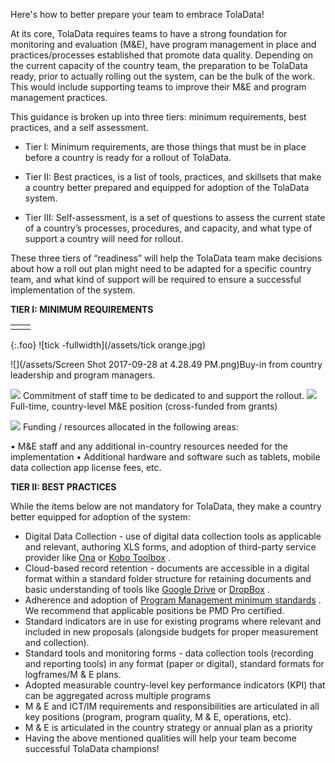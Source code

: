 Here's how to better prepare your team to embrace TolaData!

At its core, TolaData requires teams to have a strong foundation for monitoring and evaluation \(M&E\), have program management in place and practices/processes established that promote data quality. Depending on the current capacity of the country team, the preparation to be TolaData ready, prior to actually rolling out the system, can be the bulk of the work. This would include supporting teams to improve their M&E and program management practices.

This guidance is broken up into three tiers: minimum requirements, best practices, and a self assessment.

* Tier I: Minimum requirements, are those things that must be in place before a country is ready for a rollout of TolaData.

* Tier II: Best practices, is a list of tools, practices, and skillsets that make a country better prepared and equipped for adoption of the TolaData system.

* Tier III: Self-assessment, is a set of questions to assess the current state of a country’s processes, procedures, and capacity, and what type of support a country will need for rollout.

These three tiers of “readiness” will help the TolaData team make decisions about how a roll out plan might need to be adapted for a specific country team, and what kind of support will be required to ensure a successful implementation of the system.

**TIER I: MINIMUM REQUIREMENTS**

|  |  |
| :--- | :--- |
|  |  |

{:.foo}
![tick -fullwidth](/assets/tick orange.jpg)


![](/assets/Screen Shot 2017-09-28 at 4.28.49 PM.png)Buy-in from country leadership and program managers.

![](https://s3.amazonaws.com/cdn.freshdesk.com/data/helpdesk/attachments/production/32000452732/original/XKJA9kzFPjcK0fuU8936w_auiClOUJRrNw.png?1506528835)  Commitment of staff time to be dedicated to and support the rollout.
![](https://s3.amazonaws.com/cdn.freshdesk.com/data/helpdesk/attachments/production/32000452732/original/XKJA9kzFPjcK0fuU8936w_auiClOUJRrNw.png?1506528835)  Full-time, country-level M&E position \(cross-funded from grants\)

![](https://s3.amazonaws.com/cdn.freshdesk.com/data/helpdesk/attachments/production/32000452732/original/XKJA9kzFPjcK0fuU8936w_auiClOUJRrNw.png?1506528835)  Funding / resources allocated in the following areas:

• M&E staff and any additional in-country resources needed for the implementation • Additional hardware and software such as tablets, mobile data collection app license fees, etc.

**TIER II: BEST PRACTICES**

While the items below are not mandatory for TolaData, they make a country better equipped for adoption of the system:

* Digital Data Collection - use of digital data collection tools as applicable and relevant, authoring XLS forms, and adoption of third-party service provider like
  [Ona](https://ona.io/)
  or
  [Kobo Toolbox](http://www.kobotoolbox.org/)
  .
* Cloud-based record retention - documents are accessible in a digital format within a standard folder structure for retaining documents and basic understanding of tools like
  [Google Drive](https://www.google.com/drive/)
  or
  [DropBox](https://www.dropbox.com/)
  .
* Adherence and adoption of
  [Program Management minimum standards](http://www.pm4ngos.com/the-guide-to-the-pmd-pro/)
  . We recommend that applicable positions be PMD Pro certified.
* Standard indicators are in use for existing programs where relevant and included in new proposals \(alongside budgets for proper measurement and collection\).
* Standard tools and monitoring forms - data collection tools \(recording and reporting tools\) in any format \(paper or digital\), standard formats for logframes/M
  &
  E plans.
* Adopted measurable country-level key performance indicators \(KPI\) that can be aggregated across multiple programs
* M
  &
  E and ICT/IM requirements and responsibilities are articulated in all key positions \(program, program quality, M
  &
  E, operations, etc\).
* M
  &
  E is articulated in the country strategy or annual plan as a priority
* Having the above mentioned qualities will help your team become successful TolaData champions!



